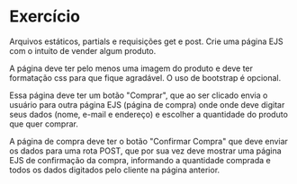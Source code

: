 # Exercício 
Arquivos estáticos, partials e requisições get e post.
Crie uma página EJS com o intuito de vender algum produto.

A página deve ter pelo menos uma imagem do produto e deve ter formatação css para que fique agradável. O uso de bootstrap é opcional.

Essa página deve ter um botão "Comprar", que ao ser clicado envia o usuário para outra página EJS (página de compra) onde onde deve digitar seus dados (nome, e-mail e endereço) e escolher a quantidade do produto que quer comprar.

A página de compra deve ter o botão "Confirmar Compra" que deve enviar os dados para uma rota POST, que por sua vez deve mostrar uma página EJS de confirmação da compra, informando a quantidade comprada e todos os dados digitados pelo cliente na página anterior.
